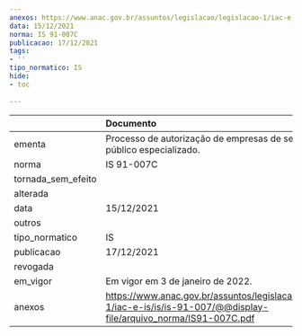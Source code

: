 ```yaml
---
anexos: https://www.anac.gov.br/assuntos/legislacao/legislacao-1/iac-e-is/is/is-91-007/@@display-file/arquivo_norma/IS91-007C.pdf
data: 15/12/2021
norma: IS 91-007C
publicacao: 17/12/2021
tags:
- ''
tipo_normatico: IS
hide: 
- toc 
 
---
```


|                    | Documento                                                                                                                 |
|:-------------------|:--------------------------------------------------------------------------------------------------------------------------|
| ementa             | Processo de autorização de empresas de serviço aéreo público especializado.                                               |
| norma              | IS 91-007C                                                                                                                |
| tornada_sem_efeito |                                                                                                                           |
| alterada           |                                                                                                                           |
| data               | 15/12/2021                                                                                                                |
| outros             |                                                                                                                           |
| tipo_normatico     | IS                                                                                                                        |
| publicacao         | 17/12/2021                                                                                                                |
| revogada           |                                                                                                                           |
| em_vigor           | Em vigor em 3 de janeiro de 2022.                                                                                         |
| anexos             | https://www.anac.gov.br/assuntos/legislacao/legislacao-1/iac-e-is/is/is-91-007/@@display-file/arquivo_norma/IS91-007C.pdf |